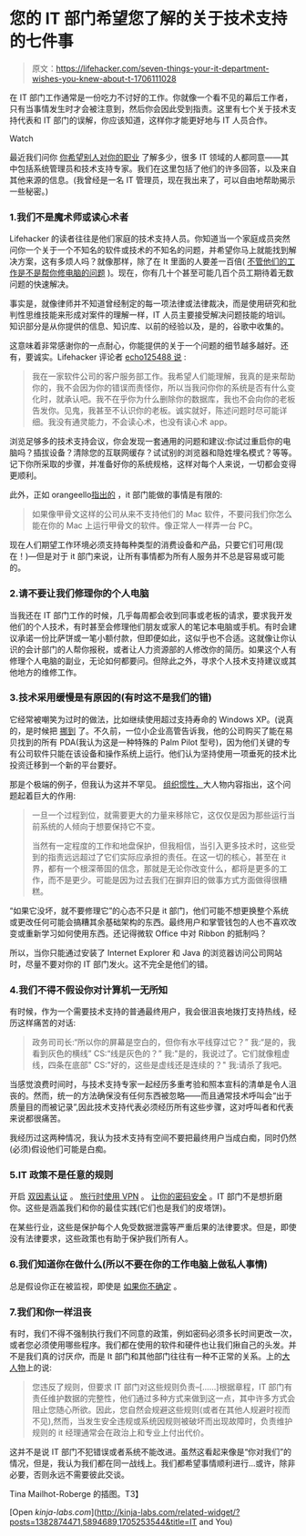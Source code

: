 # 您的 IT 部门希望您了解的关于技术支持的七件事

> 原文：<https://lifehacker.com/seven-things-your-it-department-wishes-you-knew-about-t-1706111028>

在 IT 部门工作通常是一份吃力不讨好的工作。你就像一个看不见的幕后工作者，只有当事情发生时才会被注意到，然后你会因此受到指责。这里有七个关于技术支持代表和 IT 部门的误解，你应该知道，这样你才能更好地与 IT 人员合作。

Watch

最近我们问你 [你希望别人对你的职业](https://lifehacker.com/what-do-you-wish-other-people-knew-about-your-occupatio-1705308347) 了解多少，很多 IT 领域的人都同意——其中包括系统管理员和技术支持专家。我们在这里包括了他们的许多回答，以及来自其他来源的信息。(我曾经是一名 IT 管理员，现在我出来了，可以自由地帮助揭示一些秘密。)

### 1.我们不是魔术师或读心术者

Lifehacker 的读者往往是他们家庭的技术支持人员。你知道当一个家庭成员突然问你一个关于一个不知名的软件或技术的不知名的问题，并希望你马上就能找到解决方案，这有多烦人吗？就像那样，除了在 It 里面的人要差一百倍( [不管他们的工作是不是帮你修电脑的问题](http://lifehacker.com/software-engineers-don-t-fix-your-personal-computer-iss-1705542149) )。现在，你有几十个甚至可能几百个员工期待着无数问题的快速解决。

事实是，就像律师并不知道曾经制定的每一项法律或法律裁决，而是使用研究和批判性思维技能来形成对案件的理解一样，IT 人员主要接受解决问题技能的培训。知识部分是从你提供的信息、知识库、以前的经验以及，是的，谷歌中收集的。

这意味着非常感谢你的一点耐心，你能提供的关于一个问题的细节越多越好。还有，要诚实。Lifehacker 评论者 [echo125488 说](http://lifehacker.com/i-work-in-customer-support-for-a-software-company-i-wi-1705542537) :

> 我在一家软件公司的客户服务部工作。我希望人们能理解，我真的是来帮助你的，我不会因为你的错误而责怪你，所以当我问你你的系统是否有什么变化时，就承认吧。我不在乎你为什么删除你的数据库，我也不会向你的老板告发你。见鬼，我甚至不认识你的老板。诚实就好，陈述问题时尽可能详细。我没有通灵能力，不会读心术，也没有读心术 app。

浏览足够多的技术支持会议，你会发现一套通用的问题和建议:你试过重启你的电脑吗？插拔设备？清除您的互联网缓存？试试别的浏览器和隐姓埋名模式？等等。记下你所采取的步骤，并准备好你的系统规格，这样对每个人来说，一切都会变得更顺利。

此外，正如 orangeello[指出的](http://lifehacker.com/system-admins-don-t-simply-connect-wires-to-a-computer-1705584694) ，it 部门能做的事情是有限的:

> 如果像甲骨文这样的公司从来不支持他们的 Mac 软件，不要问我们你怎么能在你的 Mac 上运行甲骨文的软件。像正常人一样弄一台 PC。

现在人们期望工作环境必须支持每种类型的消费设备和产品，只要它们可用(现在！)—但是对于 it 部门来说，让所有事情都为所有人服务并不总是容易或可能的。

### 2.请不要让我们修理你的个人电脑

当我还在 IT 部门工作的时候，几乎每周都会收到同事或老板的请求，要求我开发他们的个人技术，有时甚至会修理他们朋友或家人的笔记本电脑或手机。有时会建议承诺一份比萨饼或一笔小额付款，但即便如此，这似乎也不合适。这就像让你认识的会计部门的人帮你报税，或者让人力资源部的人修改你的简历。如果这个人有修理个人电脑的副业，无论如何都要问。但除此之外，寻求个人技术支持建议或其他地方的维修工作。

### 3.技术采用缓慢是有原因的(有时这不是我们的错)

它经常被嘲笑为过时的做法，比如继续使用超过支持寿命的 Windows XP。(说真的，是时候把 [挪到](http://lifehacker.com/how-to-move-on-after-windows-xp-without-giving-up-your-1556573928) 了。不久前，一位小企业高管告诉我，他的公司购买了能在易贝找到的所有 PDA(我认为这是一种特殊的 Palm Pilot 型号)，因为他们关键的专有公司软件只能在该设备和操作系统上运行。他们认为坚持使用一项垂死的技术比投资迁移到一个新的平台要好。

那是个极端的例子，但我认为这并不罕见。 [组织惯性，](http://bigmenoncontent.com/2011/05/20/greatest-secret-of-it-revealed/)大人物内容指出，这个问题起着巨大的作用:

> 一旦一个过程到位，就需要更大的力量来移除它，这仅仅是因为那些运行当前系统的人倾向于想要保持它不变。
> 
> 当然有一定程度的工作和地盘保护，但我相信，当引入更多技术时，这些受到的指责远远超过了它们实际应承担的责任。在这一切的核心，甚至在 it 界，都有一个根深蒂固的信念，那就是无论你改变什么，都将是更多的工作，而不是更少。可能是因为过去我们在摒弃旧的做事方式方面做得很糟糕。

“如果它没坏，就不要修理它”的心态不只是 it 部门，他们可能不想更换整个系统或更改任何可能会搞糟其余基础架构的东西。最终用户和掌管钱包的人也不喜欢改变或重新学习如何使用东西。还记得微软 Office 中对 Ribbon 的抵制吗？

所以，当你只能通过安装了 Internet Explorer 和 Java 的浏览器访问公司网站时，尽量不要对你的 IT 部门发火。这不完全是他们的错。

### 4.我们不得不假设你对计算机一无所知

有时候，作为一个需要技术支持的普通最终用户，我会很沮丧地拨打支持热线，经历这样痛苦的对话:

> 政务司司长:“所以你的屏幕是空白的，但你有水平线穿过它？”
> 我:“是的，我看到灰色的横线”
> CS:“线是灰色的？”
> 我:"是的，我说过了。它们就像粗虚线，四条在底部"
> CS:"好的，这些是虚线还是连续的？"
> 我:请杀了我吧。

当感觉浪费时间时，与技术支持专家一起经历多重考验和照本宣科的清单是令人沮丧的。然而，统一的方法确保没有任何东西被忽略——而且通常技术呼叫会“出于质量目的而被记录”,因此技术支持代表必须经历所有这些步骤，这对呼叫者和代表来说都很痛苦。

我经历过这两种情况，我认为技术支持有空间不要把最终用户当成白痴，同时仍然(必须)假设他们可能是白痴。

### 5.IT 政策不是任意的规则

开启 [双因素认证](https://lifehacker.com/heres-everywhere-you-should-enable-two-factor-authentic-5938565) 。 [旅行时使用 VPN](http://lifehacker.com/why-you-should-be-using-a-vpn-and-how-to-choose-one-5940565) 。 [让你的密码安全](http://lifehacker.com/your-clever-password-tricks-arent-protecting-you-from-t-5937303) 。IT 部门不是想折磨你。这些是涵盖我们和你的最佳实践(它们也是我们的皮塔饼)。

在某些行业，这些是保护每个人免受数据泄露等严重后果的法律要求。但是，即使没有法律要求，这些政策也有助于保护我们所有人。

### 6.我们知道你在做什么(所以不要在你的工作电脑上做私人事情)

总是假设你正在被监视，即使是 [如果你不确定](https://lifehacker.com/how-can-i-tell-if-im-being-monitored-at-work-and-what-c-5894689) 。

### 7.我们和你一样沮丧

有时，我们不得不强制执行我们不同意的政策，例如密码必须多长时间更改一次，或者您必须使用哪些程序。我们都在使用的软件和硬件也让我们揪自己的头发。并不是我们真的讨厌*你*，而是 It 部门和其他部门往往有一种不正常的关系。上的[大人物](http://bigmenoncontent.com/2011/05/20/greatest-secret-of-it-revealed/)上的说:

> 您违反了规则，但要求 IT 部门对这些规则负责–[……]根据章程，IT 部门有责任维护数据的完整性，他们通过多种方式来做到这一点，其中许多方式会阻止您随心所欲。因此，您自然会规避这些规则(或者在其他人规避时视而不见),然而，当发生安全违规或系统因规则被破坏而出现故障时，负责维护规则的 it 经理通常会在政治上和专业上付出代价。

这并不是说 IT 部门不犯错误或者系统不能改进。虽然这看起来像是“你对我们”的情况，但是，我认为我们都在同一战线上。我们都希望事情顺利进行...或许，除非必要，否则永远不需要彼此交谈。

Tina Mailhot-Roberge 的插图。T3】

[Open *kinja-labs.com*](http://kinja-labs.com/related-widget/?posts=1382874471,5894689,1705253544&title=IT and You)